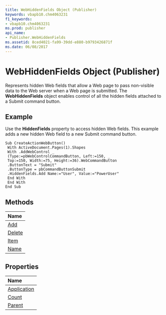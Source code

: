 ```yaml
---
title: WebHiddenFields Object (Publisher)
keywords: vbapb10.chm4063231
f1_keywords:
- vbapb10.chm4063231
ms.prod: publisher
api_name:
- Publisher.WebHiddenFields
ms.assetid: 8ced4021-fa99-39dd-e880-b9793426871f
ms.date: 06/08/2017
---
```



# WebHiddenFields Object (Publisher)

Represents hidden Web fields that allow a Web page to pass non-visible data to the Web server when a Web page is submitted. The **WebHiddenFields** object enables control of all the hidden fields attached to a Submit command button.
 


## Example

Use the **HiddenFields** property to access hidden Web fields. This example adds a new hidden Web field to a new Submit command button.
 

 

```
Sub CreateActionWebButton() 
 With ActiveDocument.Pages(1).Shapes 
 With .AddWebControl _ 
 (Type:=pbWebControlCommandButton, Left:=150, _ 
 Top:=150, Width:=75, Height:=36).WebCommandButton 
 .ButtonText = "Submit" 
 .ButtonType = pbCommandButtonSubmit 
 .HiddenFields.Add Name:="User", Value:="PowerUser" 
 End With 
 End With 
End Sub
```


## Methods



|**Name**|
|:-----|
|[Add](webhiddenfields-add-method-publisher.md)|
|[Delete](webhiddenfields-delete-method-publisher.md)|
|[Item](webhiddenfields-item-method-publisher.md)|
|[Name](webhiddenfields-name-method-publisher.md)|

## Properties



|**Name**|
|:-----|
|[Application](webhiddenfields-application-property-publisher.md)|
|[Count](webhiddenfields-count-property-publisher.md)|
|[Parent](webhiddenfields-parent-property-publisher.md)|

